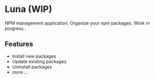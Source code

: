 # Luna (WIP)

NPM management application. Organize your npm packages.
Work in progress..

## Features

- Install new packages
- Update existing packages
- Uninstall packages
- more ... 
